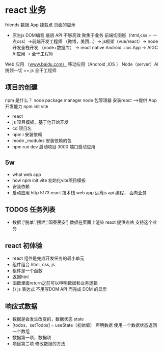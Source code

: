 # react 业务
  friends 数据
  App
  挂载点
  页面的显示
  - 原生js
    DOM编程
    底层 API 不够高效
    聚焦于业务
    前端切图崽（html,css + 一点css）->前端开发工程师 （微博，美团...）->
    js框架（vue/react）-> node 开发全栈开发 （node+数据库） ->
    react native Android +ios App -> AIGC AI应用 -> 全干工程师

Web 应用 （www.baidu.com）  移动应用（Android ,IOS ）
Node（server）AI 统领一切 == js 全干工程师

## 项目的创建
  npm 是什么？ node package manager
  node 包管理器 安装react -->提供 App 开发能力
  npm init vite 
 - react
 - js
 项目模板，基于他开始开发
 - cd 项目名
 - npm  i 安装依赖
 - mode _modules 安装依赖的包
 - npm run dev 启动项目
  3000 端口启动应用

## 5w
- what web app
- how npm init vite 初始化vite项目模板
- 安装依赖
- 启动应用 http 5173 react 技术栈 web app
  远离js api 编程， 面向业务 

## TODOS 任务列表
  - 数据 ['脱单','摆烂','国泰民安']
  数据在页面上渲染 react 提供点啥 支持这个业务

## react 初体验
 - react 组件是完成开发任务的最小单元
 - 组件组合 html, css, js
 - 组件是一个函数
 - 返回htnl
 - 函数里面return之前可以申明数据和业务逻辑
 - {} js 表达式 不用写DOM API 而完成 DOM 的显示

## 响应式数据
- 数据是会发生改变的，数据状态 state
- [todos，setTodos] = useState（初始值） 声明数据 使用一个数据状态返回一个数组
- 数据第一项，数据项
- 项目第二项 修改数据的方法 
